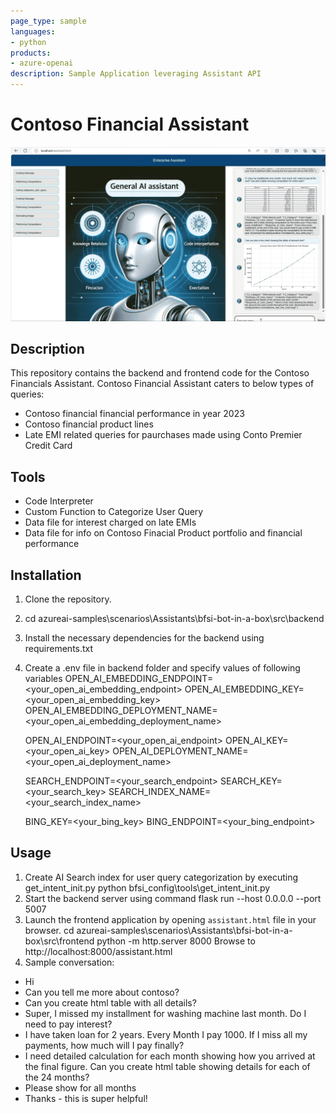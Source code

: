 ```yaml
---
page_type: sample
languages:
- python
products:
- azure-openai
description: Sample Application leveraging Assistant API
---
```


# Contoso Financial Assistant
![Banner](./readme_assets/banner.jpg)

## Description

This repository contains the backend and frontend code for the Contoso Financials Assistant. 
Contoso Financial Assistant caters to below types of queries:
- Contoso financial financial performance in year 2023
- Contoso financial product lines
- Late EMI related queries for paurchases made using Conto Premier Credit Card 


## Tools

- Code Interpreter
- Custom Function to Categorize User Query
- Data file for interest charged on late EMIs
- Data file for info on Contoso Finacial Product portfolio and financial performance


## Installation

1. Clone the repository.
2. cd azureai-samples\scenarios\Assistants\bfsi-bot-in-a-box\src\backend
2. Install the necessary dependencies for the backend using requirements.txt
3. Create a .env file in backend folder and specify values of following variables
      OPEN_AI_EMBEDDING_ENDPOINT=<your_open_ai_embedding_endpoint>
      OPEN_AI_EMBEDDING_KEY=<your_open_ai_embedding_key>
      OPEN_AI_EMBEDDING_DEPLOYMENT_NAME=<your_open_ai_embedding_deployment_name>
      
      OPEN_AI_ENDPOINT=<your_open_ai_endpoint>
      OPEN_AI_KEY=<your_open_ai_key>
      OPEN_AI_DEPLOYMENT_NAME=<your_open_ai_deployment_name>
      
      SEARCH_ENDPOINT=<your_search_endpoint>
      SEARCH_KEY=<your_search_key>
      SEARCH_INDEX_NAME=<your_search_index_name>
      
      BING_KEY=<your_bing_key>
      BING_ENDPOINT=<your_bing_endpoint>

## Usage

1. Create AI Search index for user query categorization by executing get_intent_init.py 
python bfsi_config\tools\get_intent_init.py
2. Start the backend server using command flask run --host 0.0.0.0 --port 5007
3. Launch the frontend application by opening `assistant.html` file in your browser.
cd azureai-samples\scenarios\Assistants\bfsi-bot-in-a-box\src\frontend
python -m http.server 8000
Browse to http://localhost:8000/assistant.html
4. Sample conversation:
- Hi
- Can you tell me more about contoso?
- Can you create html table with all details?
- Super, I missed my installment for washing machine last month. 
Do I need to pay interest?
- I have taken loan for 2 years. Every Month I pay 1000. 
If I miss all my payments, how much will I pay finally?
- I need detailed calculation for each month showing 
how you arrived at the final figure.
Can you create html table showing details for each of the 24 months?
- Please show for all months
- Thanks - this is super helpful!
